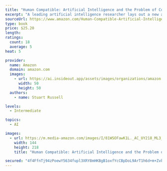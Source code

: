 ```yaml
---
title: "Human Compatible: Artificial Intelligence and the Problem of Control"
excerpt: "A leading artificial intelligence researcher lays out a new approach to AI that will enable us to coexist successfully with increasingly intelligent machines"
sourceUrl: https://www.amazon.com/Human-Compatible-Artificial-Intelligence-Problem/dp/0525558616/
type: book
price: $25.20
length: 
ratings:
  count: 18
  average: 5
heat: 5

provider:
  name: Amazon
  domain: amazon.com
  images:
    - url: https://ai.insideout.app/assets/images/organizations/amazon.com-50x50.jpg
      width: 50
      height: 50
  authors:
    - name: Stuart Russell

levels:
  - Intermediate

topics:
  - AI

images:
  - url: https://m.media-amazon.com/images/I/81WSOFawK1L._AC_UY218_ML3_.jpg
    width: 144
    height: 218
    title: "Human Compatible: Artificial Intelligence and the Problem of Control"

secured: "4f4FfnTj94zPoewY5634fupl3XRY8mHKBgB1oxfYcCBpDoL9ArT1h6d+m+ZvkmICNU7AHGBQIFVhtnECbwET9hQqZ5JHC8jZB/gwY0AAelmC/OphhmecbwNGNbvDVPX4EXOnAmcfyJB0I85i+b5exOyNPDCykur+plMqXnUv814vq0v1WWjOu3Ry0Sbk8uITNr96IFqBGg8s+FxkA8VJaFVLNyngGu+biSHbpn/qmTlPu5cScMZxkM2rZ/ZpkhgqUWHMxADzNGjEQ29p/Chjng==;6OiJhnEw9S5XoludCnr3qQ=="
---
```


